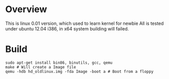 Overview
========
This is linux 0.01 version, which used to learn kernel for newbie
All is tested under ubuntu 12.04 i386, in x64 system building will failed.

Build
=====

    sudo apt-get install bin86, binutils, gcc, qemu
    make # Will create a Image file
    qemu -hdb hd_oldlinux.img -fda Image -boot a # Boot from a floppy
